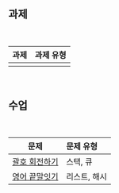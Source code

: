 ## 과제

<br />

|과제|과제 유형|
|:--:|:-------|
|[]()||

<br />


## 수업

<br />

|문제|문제 유형|
|:--:|:-------|
|[괄호 회전하기](https://programmers.co.kr/learn/courses/30/lessons/76502)|스택, 큐|
|[영어 끝말잇기](https://programmers.co.kr/learn/courses/30/lessons/12981)|리스트, 해시|
